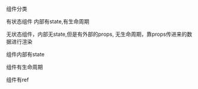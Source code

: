 组件分类

有状态组件 内部有state,有生命周期

无状态组件，内部无state,但是有外部的props, 无生命周期，靠props传进来的数据进行渲染

组件内部有state

组件有生命周期

组件有ref


